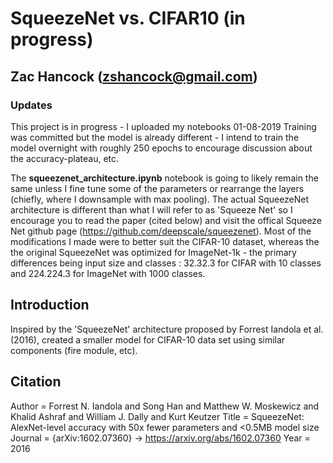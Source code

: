 # SqueezeNet vs. CIFAR10 (in progress)
## Zac Hancock (zshancock@gmail.com)

### Updates
This project is in progress - I uploaded my notebooks 01-08-2019
Training was committed but the model is already different - I intend to train the model overnight with roughly 250 epochs to encourage
discussion about the accuracy-plateau, etc. 

The **squeezenet_architecture.ipynb** notebook is going to likely remain the same unless I fine tune some of the parameters or rearrange the layers (chiefly, where I downsample with max pooling). The actual SqueezeNet architecture is different than what I will refer to as 'Squeeze Net' so I encourage you to read the paper (cited below) and visit the offical Squeeze Net github page (https://github.com/deepscale/squeezenet). Most of the modifications I made were to better suit the CIFAR-10 dataset, whereas the the original SqueezeNet was optimized for ImageNet-1k - the primary differences being input size and classes : 32.32.3 for CIFAR with 10 classes and 224.224.3 for ImageNet with 1000 classes. 

## Introduction

Inspired by the 'SqueezeNet' architecture proposed by Forrest Iandola et al. (2016), created a smaller model for CIFAR-10 data set using similar components (fire module, etc). 

## Citation
Author = Forrest N. Iandola and Song Han and Matthew W. Moskewicz and Khalid Ashraf and William J. Dally and Kurt Keutzer
Title = SqueezeNet: AlexNet-level accuracy with 50x fewer parameters and $<$0.5MB model size
Journal = {arXiv:1602.07360} -> https://arxiv.org/abs/1602.07360
Year = 2016
